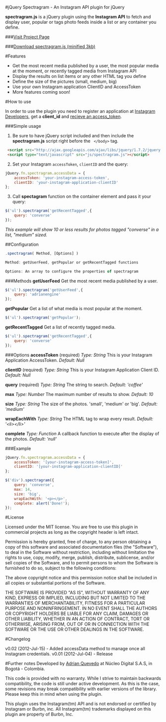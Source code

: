 #jQuery Spectragram - An Instagram API plugin for jQuery

**spectragram.js** is a jQuery plugin using the **Instagram API** to fetch and display user, popular or tags photo feeds inside a list or any container you define.

###[Visit Project Page](http://lab.adrianquevedo.com/jquery-spectragram)

###[Download spectragram.js (minified 3kb)](https://raw.github.com/adrianengine/jquery-spectragram/master/spectragram.min.js)


#Features

* Get the most recent media published by a user, the most popular media at the moment, or recently tagged media from Instagram API
* Display the results on list items or any other HTML tag you define
* Define the size of the pictures (small, medium, big)
* Use your own Instagram application ClientID and AccessToken
* More features coming soon!

#How to use

In order to use the plugin you need to register an application at [Instagram Developers](http://instagram.com/developer/), get a **client_id** and [recieve an access_token](http://instagram.com/developer/authentication/).

###Simple usage

1. Be sure to have jQuery script included and then include the **spectragram.js** script right before the ``` </body>``` tag.

```html
 <script src="http://ajax.googleapis.com/ajax/libs/jquery/1.7.2/jquery.min.js"></script>
 <script type="text/javascript" src="js/spectragram.js"></script>
```

2. Set your Instagram ```accessToken```, ```clientID``` and the query:

```javascript
jQuery.fn.spectragram.accessData = {
	accessToken: 'your-instagram-access-token',
	clientID: 'your-instagram-application-clientID'
};
```
3. Call **spectagram** function on the container element and pass it your query:

```javascript
$('ul').spectragram('getRecentTagged',{
	query: 'converse'
});
```

*This example will show 10 or less results for photos tagged "converse" in a list, "medium" sized.*

##Configuration

```javascript
.spectragram( Method, [Options] )

Method: getUserFeed, getPopular or getRecentTagged functions

Options: An array to configure the properties of spectragram
```
###Methods
**getUserFeed**
Get the most recent media published by a user.

```javascript
$('ul').spectragram('getUserFeed',{
	query: 'adrianengine'
});
```

**getPopular**
Get a list of what media is most popular at the moment.

```javascript
$('ul').spectragram('getPopular');
```

**getRecentTagged**
Get a list of recently tagged media.

```javascript
$('ul').spectragram('getRecentTagged',{
	query: 'converse'
});
```

###Options
**accessToken** (required)
*Type: String*
This is your Instagram Application AccessToken. *Default: Null*

**clientID** (required)
*Type: String*
This is your Instagram Application Client ID. *Default: Null*

**query** (required)
*Type: String*
The string to search. *Default: 'coffee'*

**max**
*Type: Number*
The maximum number of results to show. *Default: 10*

**size**
*Type: String*
The size of the photos. 'small', 'medium' or 'big'. *Default: 'medium'*

**wrapEachWith**
*Type: String*
The HTML tag to wrap every result. *Default: '\<li>\</li>'*

**complete**
*Type: Function*
A callback function to execute after the display of the photos. *Default: 'null'*

###Example
```javascript
jQuery.fn.spectragram.accessData = {
	accessToken: '[your-instagram-access-token]',
	clientID: '[your-instagram-application-clientID]'
};

$('div').spectragram({
	query: 'converse',
	max: 14,
	size: 'big',
	wrapEachWith: '<p></p>',
	complete: alert('Done!');
});
```

#License

Licensed under the MIT license. You are free to use this plugin in commercial projects as long as the copyright header is left intact.

Permission is hereby granted, free of charge, to any person obtaining a copy of this software and associated documentation files (the "Software"), to deal in the Software without restriction, including without limitation the rights to use, copy, modify, merge, publish, distribute, sublicense, and/or sell copies of the Software, and to permit persons to whom the Software is furnished to do so, subject to the following conditions:

The above copyright notice and this permission notice shall be included in all copies or substantial portions of the Software.

THE SOFTWARE IS PROVIDED "AS IS", WITHOUT WARRANTY OF ANY KIND, EXPRESS OR IMPLIED, INCLUDING BUT NOT LIMITED TO THE WARRANTIES OF MERCHANTABILITY, FITNESS FOR A PARTICULAR PURPOSE AND NONINFRINGEMENT. IN NO EVENT SHALL THE AUTHORS OR COPYRIGHT HOLDERS BE LIABLE FOR ANY CLAIM, DAMAGES OR OTHER LIABILITY, WHETHER IN AN ACTION OF CONTRACT, TORT OR OTHERWISE, ARISING FROM, OUT OF OR IN CONNECTION WITH THE SOFTWARE OR THE USE OR OTHER DEALINGS IN THE SOFTWARE.

#Changelog

v0.02 (2012-Jul-15) - Added accessData method to manage once all Instagram credentials.
v0.01 (2012-Jul-04) - Release

#Further notes
Developed by [Adrian Quevedo](http://adrianquevedo.com) at Núcleo Digital S.A.S, in Bogotá - Colombia.

This code is provided with no warranty. While I strive to maintain backwards compatibility, the code is still under active development. As this is the case, some revisions may break compatibility with earlier versions of the library. Please keep this in mind when using the plugin.

This plugin uses the Instagram(tm) API and is not endorsed or certified by Instagram or Burbn, inc. All Instagram(tm) trademarks displayed on this plugin are property of Burbn, Inc.
